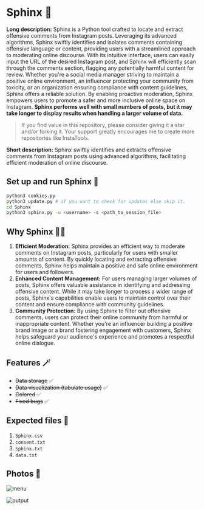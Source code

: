# Sphinx 🔬

**Long description:** Sphinx is a Python tool crafted to locate and extract offensive comments from Instagram posts. Leveraging its advanced algorithms, Sphinx swiftly identifies and isolates comments containing offensive language or content, providing users with a streamlined approach to moderating online discourse. With its intuitive interface, users can easily input the URL of the desired Instagram post, and Sphinx will efficiently scan through the comments section, flagging any potentially harmful content for review. Whether you're a social media manager striving to maintain a positive online environment, an influencer protecting your community from toxicity, or an organization ensuring compliance with content guidelines, Sphinx offers a reliable solution. By enabling proactive moderation, Sphinx empowers users to promote a safer and more inclusive online space on Instagram. **Sphinx performs well with small numbers of posts, but it may take longer to display results when handling a larger volume of data.**

> If you find value in this repository, please consider giving it a star and/or forking it. Your support greatly encourages me to create more repositories like InstaTools.

**Short description:** Sphinx swiftly identifies and extracts offensive comments from Instagram posts using advanced algorithms, facilitating efficient moderation of online discourse.

## Set up and run Sphinx 🚀

```bash
python3 cookies.py
python3 update.py # if you want to check for updates else skip it.
cd Sphinx
python3 sphinx.py -u <username> -s <path_to_session_file>
```

## Why Sphinx 😶‍🌫️

1. **Efficient Moderation:** Sphinx provides an efficient way to moderate comments on Instagram posts, particularly for users with smaller amounts of content. By quickly locating and extracting offensive comments, Sphinx helps maintain a positive and safe online environment for users and followers.
2. **Enhanced Content Management:** For users managing larger volumes of posts, Sphinx offers valuable assistance in identifying and addressing offensive content. While it may take longer to process a wider range of posts, Sphinx's capabilities enable users to maintain control over their content and ensure compliance with community guidelines.
3. **Community Protection:** By using Sphinx to filter out offensive comments, users can protect their online community from harmful or inappropriate content. Whether you're an influencer building a positive brand image or a brand fostering engagement with customers, Sphinx helps safeguard your audience's experience and promotes a respectful online dialogue.

## Features 🪄

- ~~Data storage~~ ✅
- ~~Data visualization (tabulate usage)~~ ✅
- ~~Colored~~ ✅
- ~~Fixed bugs~~ ✅

## Expected files 📂

1) `Sphinx.csv`
2) `consent.txt`
3) `Sphinx.txt`
4) `data.txt`

## Photos 📸

![menu](https://github.com/new92/InstaTools/assets/94779840/1a4af4e5-2049-4812-a43d-228c8da6f7c6)

![output](https://github.com/new92/InstaTools/assets/94779840/efbaf0e3-ff63-45db-b190-0f95a0baedbd)

